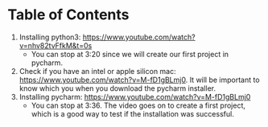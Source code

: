 
# Table of Contents



1.  Installing python3: <https://www.youtube.com/watch?v=nhv82tvFfkM&t=0s>
    -   You can stop at 3:20 since we will create our first project in pycharm.
2.  Check if you have an intel or apple silicon mac: <https://www.youtube.com/watch?v=M-fD1gBLmj0>. It will be important to know which you when you download the pycharm installer.
3.  Installing pycharm: <https://www.youtube.com/watch?v=M-fD1gBLmj0>
    -   You can stop at 3:36. The video goes on to create a first project, which is a good way to test if the installation was successful.

